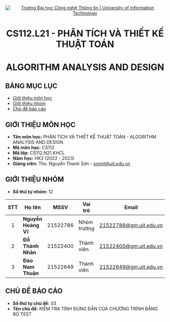 <!-- Banner -->
<p align="center">
  <a href="https://www.uit.edu.vn/" title="Trường Đại học Công nghệ Thông tin" style="border: none;">
    <img src="https://i.imgur.com/WmMnSRt.png" alt="Trường Đại học Công nghệ Thông tin | University of Information Technology">
  </a>
</p>

<!-- Title -->
<h1 align="center"><b>CS112.L21 - PHÂN TÍCH VÀ THIẾT KẾ THUẬT TOÁN</b></h1>
<h1 align="center"><b>ALGORITHM ANALYSIS AND DESIGN</b></h1>

## BẢNG MỤC LỤC
* [Giới thiệu môn học](#giới-thiệu-môn-học)
* [Giới thiệu nhóm](#giới-thiệu-nhóm)
* [Chủ đề báo cáo](#chủ-đề-báo-cáo)

## GIỚI THIỆU MÔN HỌC
* **Tên môn học:** PHÂN TÍCH VÀ THIẾT KẾ THUẬT TOÁN - ALGORITHM ANALYSIS AND DESIGN
* **Mã môn học:** CS112
* **Mã lớp:** CS112.N21.KHCL
* **Năm học:** HK2 (2022 - 2023)
* **Giảng viên:** Ths. Nguyễn Thanh Sơn - *sonnt@uit.edu.vn*

## GIỚI THIỆU NHÓM
* **Số thứ tự nhóm:** 12

| STT   | Họ tên                 | MSSV       | Vai trò     | Email                  | 
| :---: | ---                    | ---        | ---         | ---                    | 
| 1     | <strong>  Nguyễn Hoàng Vĩ </strong>  | 21522786   | Nhóm trưởng | 21522786@gm.uit.edu.vn |            
| 2     |<strong> Đỗ Thành Nhân   | 21522400   | Thành viên  | 21522400@gm.uit.edu.vn | 
| 3     | <strong>Đào Nam Thuận         | 21522649   | Thành viên  | 21522649@gm.uit.edu.vn | 
 

## CHỦ ĐỀ BÁO CÁO
* **Số thứ tự chủ đề:** 03 
* **Tên chủ đề:**  KIỂM TRA TÍNH ĐÚNG ĐẮN CỦA CHƯƠNG TRÌNH BẰNG BỘ TEST
